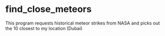 # find_close_meteors
This program requests historical meteor strikes from NASA and picks out the 10 closest to my location (Dubai)
